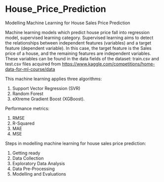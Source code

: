# House_Price_Prediction
Modelling Machine Learning for House Sales Price Prediction

Machine learning models which predict house price fall into regression model, supervised learning category. Supervised learning aims to detect the relationships between independent features (variables) and a target feature (dependent variable). In this case, the target feature is the Sales price of a house, and the remaining features are independent variables. These variables can be found in the data fields of the dataset: train.csv and test.csv files acquired from https://www.kaggle.com/competitions/home-data-for-ml-course/data

This machine learning applies three algorithms: 
1. Support Vector Regression (SVR)
2. Random Forest
3. eXtreme Gradient Boost (XGBoost).

Performance metrics: 
1. RMSE
2. R-Squared
3. MAE
4. MSE

Steps in modelling machine learning for house sales price prediction:
1. Getting ready
2. Data Collection
3. Exploratory Data Analysis
4. Data Pre-Processing
5. Modelling and Evaluations



